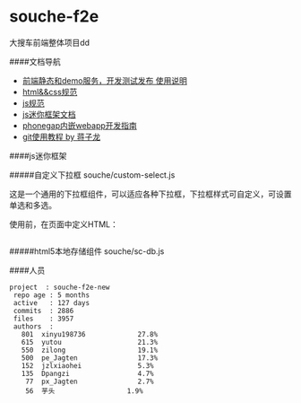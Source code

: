 souche-f2e
==========
 
大搜车前端整体项目dd
  
 
####文档导航

 * [前端静态和demo服务，开发测试发布 使用说明](https://github.com/souche/souche-f2e/tree/master/tools/local-service)
 * [html&&css规范](https://github.com/souche/souche-f2e/blob/master/%E8%A7%84%E8%8C%83%E5%92%8C%E6%96%87%E6%A1%A3/html%26%26css%E8%A7%84%E8%8C%83.md)
 * [js规范](https://github.com/souche/souche-f2e/blob/master/%E8%A7%84%E8%8C%83%E5%92%8C%E6%96%87%E6%A1%A3/js%E8%A7%84%E8%8C%83.md)
 * [js迷你框架文档](https://github.com/souche/souche-f2e/blob/master/%E8%A7%84%E8%8C%83%E5%92%8C%E6%96%87%E6%A1%A3/js%E8%BF%B7%E4%BD%A0%E6%A1%86%E6%9E%B6%E6%96%87%E6%A1%A3.md)
 * [phonegap内嵌webapp开发指南](https://github.com/souche/souche-f2e/blob/master/%E8%A7%84%E8%8C%83%E5%92%8C%E6%96%87%E6%A1%A3/phonegap%E5%86%85%E5%B5%8Cwebapp%E5%BC%80%E5%8F%91%E6%8C%87%E5%8D%97.md)
 * [git使用教程 by 蒋子龙](https://github.com/souche/souche-f2e/blob/master/%E8%A7%84%E8%8C%83%E5%92%8C%E6%96%87%E6%A1%A3/zilong/git%20doc.md)
 

####js迷你框架

#####自定义下拉框 souche/custom-select.js

这是一个通用的下拉框组件，可以适应各种下拉框，下拉框样式可自定义，可设置单选和多选。

使用前，在页面中定义HTML：

```

```

#####html5本地存储组件 souche/sc-db.js

####人员
```
project  : souche-f2e-new
 repo age : 5 months
 active   : 127 days
 commits  : 2886
 files    : 3957
 authors  : 
   801  xinyu198736             27.8%
   615  yutou                   21.3%
   550  zilong                  19.1%
   500  pe_Jagten               17.3%
   152  jzlxiaohei              5.3%
   135  Dpangzi                 4.7%
    77  px_Jagten               2.7%
    56  芋头                  1.9%
```
